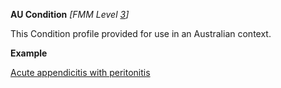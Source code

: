 **AU Condition** *[FMM Level [3](guidance.html)]*

This Condition profile provided for use in an Australian context.


**Example**

[Acute appendicitis with peritonitis](Condition-acuteappendicitis-example0.html)
